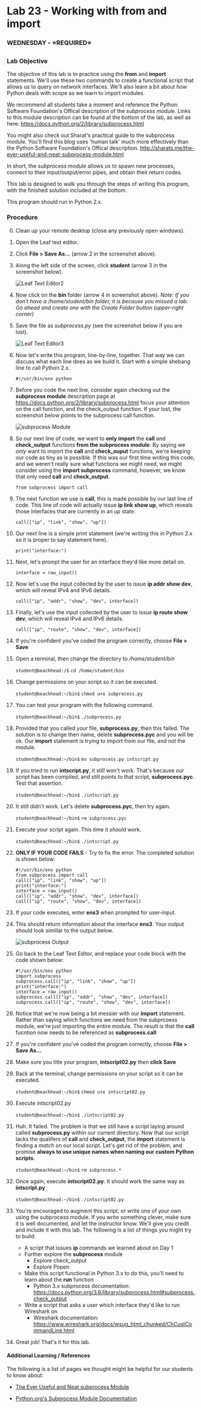 # Lab 23 - Working with from and import
### WEDNESDAY - &#x2B50;REQUIRED&#x2B50;

### Lab Objective

The objective of this lab is to practice using the **from** and **import** statements. We'll use these two commands to create a functional script that allows us to query on network interfaces. We'll also learn a bit about how Python deals with scope as we learn to import modules.

We recommend all students take a moment and reference the Python Software Foundation's Offical description of the *subprocess module*. Links to this module description can be found at the bottom of the lab, as well as here: https://docs.python.org/2/library/subprocess.html

You might also check out Sharat's practical guide to the subprocess module. You'll find this blog uses 'human talk' much more effectively than the Python Software Foundation's Offical description. 
http://sharats.me/the-ever-useful-and-neat-subprocess-module.html

In short, the *subprocess module* allows us to spawn new processes, connect to their input/output/error pipes, and obtain their return codes.

This lab is designed to walk you through the steps of writing this program, with the finished solution included at the bottom.

This program should run in Python 2.x.

### Procedure

0. Clean up your remote desktop (close any previously open windows).

0. Open the Leaf text editor.
    
0. Click **File > Save As...** (arrow 2 in the screenshot above).

0. Along the left side of the screen, click **student** (arrow 3 in the screenshot below).

    ![Leaf Text Editor2](https://alta3.com/static/images/python/python_from_import_002.png)
    
0. Now click on the **bin** folder (arrow 4 in screenshot above). *Note: If you don't have a /home/student/bin folder, it is because you missed a lab. Go ahead and create one with the Create Folder button (upper-right corner)*

0. Save the file as *subprocess.py* (see the screenshot below if you are lost).

    ![Leaf Text Editor3](https://alta3.com/static/images/python/python_from_import_003.png)

0. Now let's write this program, line-by-line, together. That way we can discuss what each line does as we build it. Start with a simple shebang line to call Python 2.x.

    `#!/usr/bin/env python`

0. Before you code the next line, consider again checking out the **subprocess module** description page at https://docs.python.org/2/library/subprocess.html focus your attention on the call function, and the check_output function. If your lost, the screenshot below points to the subprocess call function.

    ![subprocess Module](https://alta3.com/static/images/python/python_from_import_004.png)

0. So our next line of code, we want to **only import** the **call** and **check_output** functions **from the subprocess module**. By saying we *only* want to import the **call** and **check_ouput** functions, we're keeping our code as tiny as is possible. If this was our first time writing this code, and we weren't really sure what functions we might need, we might consider using the **import subprocess** command, however, we know that only need **call** and **check_output**. 

    `from subprocess import call`
    
0. The next function we use is **call**, this is made possible by our last line of code. This line of code will actually issue **ip link show up**, which reveals those interfaces that are currently in an up state.

    `call(["ip", "link", "show", "up"])`

0. Our next line is a simple print statement (we're writing this in Python 2.x so it is proper to say statement here).

    `print("interface:")`

0. Next, let's prompt the user for an interface they'd like more detail on.

    `interface = raw_input()`

0. Now let's use the input collected by the user to issue **ip addr show dev**, which will reveal IPv4 and IPv6 details.

    `call(["ip", "addr", "show", "dev", interface])`

0. Finally, let's use the input collected by the user to issue **ip route show dev**, which will reveal IPv4 and IPv6 details.

    `call(["ip", "route", "show", "dev", interface])`

0. If you're confident you've coded the program correctly, choose **File > Save**

0. Open a terminal, then change the directory to */home/student/bin*

    `student@beachhead:/$` `cd /home/student/bin`

0. Change permissions on your script so it can be executed.

    `student@beachhead:~/bin$` `chmod u+x subprocess.py`

0. You can test your program with the following command. 

    `student@beachhead:~/bin$` `./subprocess.py`

0. Provided that you called your file, **subprocess.py**, then this failed. The solution is to change then name, delete **subprocess.pyc** and you will be ok. Our **import** statement is trying to import from our file, and not the module.

    `student@beachhead:~/bin$` `mv subprocess.py intscript.py`

0. If you tried to run **intscript.py**, it still won't work. That's because our script has been compiled, and still points to that script, **subprocess.pyc**. Test that assertion.

    `student@beachhead:~/bin$` `./intscript.py`

0. It still didn't work. Let's delete **subprocess.pyc**, then try again.

    `student@beachhead:~/bin$` `rm subprocess.pyc`

0. Execute your script again. This time it *should* work.

    `student@beachhead:~/bin$` `./intscript.py`

0. **ONLY IF YOUR CODE FAILS** - Try to fix the error. The completed solution is shown below:

    ```
    #!/usr/bin/env python
    from subprocess import call
    call(["ip", "link", "show", "up"])
    print("interface:")
    interface = raw_input()
    call(["ip", "addr", "show", "dev", interface])
    call(["ip", "route", "show", "dev", interface])
    ```

0. If your code executes, enter **ens3** when prompted for user-input.
    
0. This should return information about the interface **ens3**. Your output should look simillar to the output below.

    ![subprocess Output](https://alta3.com/static/images/python/python_from_import_005.png)

0. Go back to the Leaf Text Editor, and replace your code block with the code shown below:

    ```
    #!/usr/bin/env python
    import subprocess
    subprocess.call(["ip", "link", "show", "up"])
    print("interface:")
    interface = raw_input()
    subprocess.call(["ip", "addr", "show", "dev", interface])
    subprocess.call(["ip", "route", "show", "dev", interface])
    ```

0. Notice that we're now being a bit messier with our **import** statement. Rather than saying which functions we need from the subprcoess module, we're just importing the entire module. The result is that the **call** fucntion now needs to be referenced as **subprocess.call**

0. If you're confident you've coded the program correctly, choose **File > Save As...**

0. Make sure you title your program, **intscript02.py** then **click Save**

0. Back at the terminal, change permissions on your script so it can be executed.

    `student@beachhead:~/bin$` `chmod u+x intscript02.py`

0. Execute intscript02.py

    `student@beachhead:~/bin$` `./intscript02.py`
    
0. Huh. It failed. The problem is that we still have a script laying around called **subprocess.py** within our current directory. Now that our script lacks the qualifers of **call** and **check_output**, the **import** statement is finding a *match* on our local script. Let's get rid of the problem, and promise **always to use unique names when naming our custom Python scripts**.

    `student@beachhead:~/bin$` `rm subprocess.*`

0. Once again, execute **intscript02.py**. It should work the same way as **intscript.py**

    `student@beachhead:~/bin$` `./intscript02.py`

0. You're encouraged to augment this script, or write one of your own using the subprocess module. If you write something clever, make sure it is well documented, and let the instructor know. We'll give you credit and include it with this lab. The following is a list of things you might try to build:

    - A script that issues **ip** commands we learned about on Day 1
    - Further explore the **subprocess** module
        - Explore check_output
        - Explore Popen
    - Make this script functional in Python 3.x to do this, you'll need to learn about the **run** function
        - Python 3.x subprocess documentation: https://docs.python.org/3.6/library/subprocess.html#subprocess.check_output
    - Write a script that asks a user which interface they'd like to run Wireshark on
        - Wireshark documentation: https://www.wireshark.org/docs/wsug_html_chunked/ChCustCommandLine.html

0. Great job! That's it for this lab.

#### Additional Learning / References

The following is a list of pages we thought might be helpful for our students to know about:

* [The Ever Useful and Neat subprocess Module](http://sharats.me/the-ever-useful-and-neat-subprocess-module.html)

* [Python.org's Subprocess Module Documentation](https://docs.python.org/2/library/subprocess.html)
